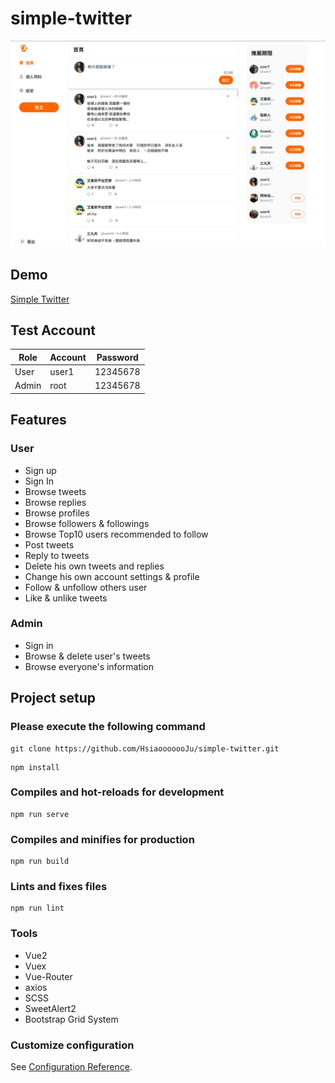 # simple-twitter

![Image](src/assets/images/readme.jpg)

## Demo

[Simple Twitter](https://hsiaooooooju.github.io/simple-twitter/#/users/signin)

## Test Account

| Role  | Account | Password |
| ----- | ------- | -------- |
| User  | user1   | 12345678 |
| Admin | root    | 12345678 |

## Features

### User

- Sign up
- Sign In
- Browse tweets
- Browse replies
- Browse profiles
- Browse followers & followings
- Browse Top10 users recommended to follow
- Post tweets
- Reply to tweets
- Delete his own tweets and replies
- Change his own account settings & profile
- Follow & unfollow others user
- Like & unlike tweets

### Admin

- Sign in
- Browse & delete user's tweets
- Browse everyone's information

## Project setup

### Please execute the following command

```
git clone https://github.com/HsiaooooooJu/simple-twitter.git
```

```
npm install
```

### Compiles and hot-reloads for development

```
npm run serve
```

### Compiles and minifies for production

```
npm run build
```

### Lints and fixes files

```
npm run lint
```

### Tools

- Vue2
- Vuex
- Vue-Router
- axios
- SCSS
- SweetAlert2
- Bootstrap Grid System

### Customize configuration

See [Configuration Reference](https://cli.vuejs.org/config/).
